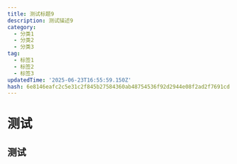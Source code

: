 ```yaml
---
title: 测试标题9
description: 测试描述9
category:
  - 分类1
  - 分类2
  - 分类3
tag:
  - 标签1
  - 标签2
  - 标签3
updatedTime: '2025-06-23T16:55:59.150Z'
hash: 6e8146eafc2c5e31c2f845b27584360ab48754536f92d2944e08f2ad2f7691cd
---
```


# 测试
## 测试
